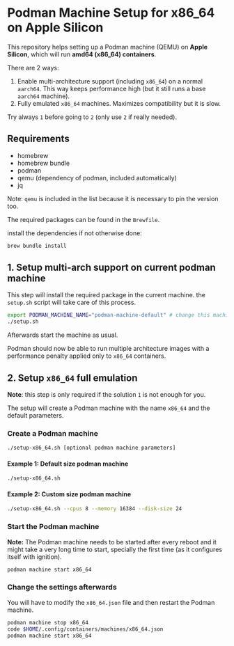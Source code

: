# Podman Machine Setup for x86_64 on Apple Silicon

This repository helps setting up a Podman machine (QEMU) on **Apple Silicon**, which will run **amd64 (x86_64) containers**.

There are 2 ways:

1. Enable multi-architecture support (including `x86_64`) on a normal `aarch64`. This way keeps performance high (but it still runs a base `aarch64` machine).
2. Fully emulated `x86_64` machines. Maximizes compatibility but it is slow.

Try always `1` before going to `2` (only use `2` if really needed).

## Requirements

- homebrew
- homebrew bundle
- podman
- qemu (dependency of podman, included automatically)
- jq

Note: `qemu` is included in the list because it is necessary to pin the version too.

The required packages can be found in the `Brewfile`.

install the dependencies if not otherwise done:

```bash
brew bundle install
```

## 1. Setup multi-arch support on current podman machine

This step will install the required package in the current machine.
the `setup.sh` script will take care of this process.

```bash
export PODMAN_MACHINE_NAME="podman-machine-default" # change this machine name if you want to setup another machine.
./setup.sh
```

Afterwards start the machine as usual.

Podman should now be able to run multiple architecture images with a performance penalty applied only to `x86_64` containers.

## 2. Setup `x86_64` full emulation

**Note**: this step is only required if the solution `1` is not enough for you.

The setup will create a Podman machine with the name `x86_64` and the default parameters.

### Create a Podman machine

```bash
./setup-x86_64.sh [optional podman machine parameters]
```

#### Example 1: Default size podman machine

```bash
./setup-x86_64.sh
```

#### Example 2: Custom size podman machine

```bash
./setup-x86_64.sh --cpus 8 --memory 16384 --disk-size 24
```

### Start the Podman machine

**Note:** The Podman machine needs to be started after every reboot and it might take a very long time to start, specially the first time (as it configures itself with ignition).

```bash
podman machine start x86_64
```

### Change the settings afterwards

You will have to modify the `x86_64.json` file and then restart the Podman machine.

```bash
podman machine stop x86_64
code $HOME/.config/containers/machines/x86_64.json
podman machine start x86_64
```
